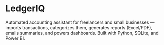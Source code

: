 # LedgerIQ
Automated accounting assistant for freelancers and small businesses — imports transactions, categorizes them, generates reports (Excel/PDF), emails summaries, and powers dashboards. Built with Python, SQLite, and Power BI.

